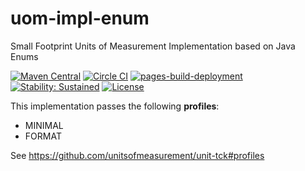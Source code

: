 uom-impl-enum
==============

Small Footprint Units of Measurement Implementation based on Java Enums

[![Maven Central](https://maven-badges.herokuapp.com/maven-central/tech.uom.impl/uom-impl-enum/badge.svg)](https://maven-badges.herokuapp.com/maven-central/tech.uom.impl/uom-impl-enum)
[![Circle CI](https://circleci.com/gh/unitsofmeasurement/uom-impl-enum.svg?style=svg)](https://circleci.com/gh/unitsofmeasurement/uom-impl-enum) 
[![pages-build-deployment](https://github.com/unitsofmeasurement/uom-impl-enum/actions/workflows/pages/pages-build-deployment/badge.svg)](https://github.com/unitsofmeasurement/uom-impl-enum/actions/workflows/pages/pages-build-deployment)
[![Stability: Sustained](https://masterminds.github.io/stability/sustained.svg)](https://masterminds.github.io/stability/sustained.html)
[![License](http://img.shields.io/badge/license-BSD3-blue.svg?style=flat)](http://opensource.org/licenses/BSD-3-Clause) 

This implementation passes the following **profiles**: 
- MINIMAL
- FORMAT

See https://github.com/unitsofmeasurement/unit-tck#profiles